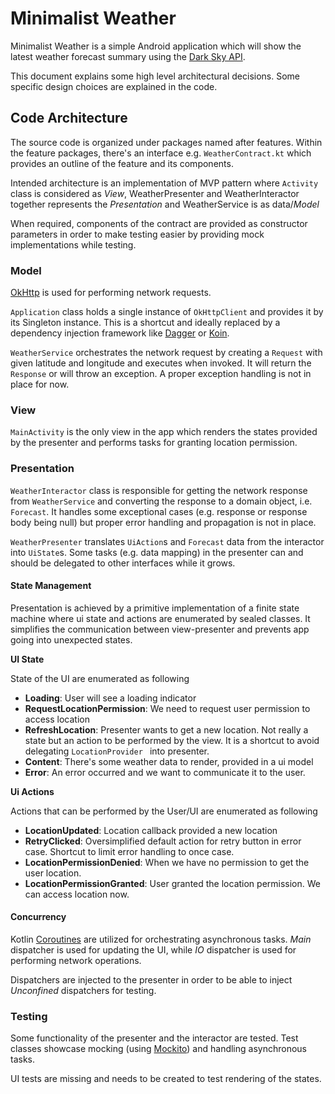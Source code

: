 # Minimalist Weather

Minimalist Weather is a simple Android application which will show the latest weather forecast summary using the [Dark Sky API](https://darksky.net/dev).

This document explains some high level architectural decisions. Some specific design choices are explained in the code.

## Code Architecture

The source code is organized under packages named after features. Within the feature packages, there's an interface e.g. `WeatherContract.kt` which provides an outline of the feature and its components. 

Intended architecture is an implementation of MVP pattern where `Activity` class is considered as _View_, WeatherPresenter and WeatherInteractor together represents the _Presentation_ and WeatherService is as data/_Model_

When required, components of the contract are provided as constructor parameters in order to make testing easier by providing mock implementations while testing.

### Model

[OkHttp](https://square.github.io/okhttp/) is used for performing network requests. 

`Application` class holds a single instance of `OkHttpClient` and provides it by its Singleton instance. This is a shortcut and ideally replaced by a dependency injection framework like [Dagger](https://github.com/google/dagger) or [Koin](https://github.com/InsertKoinIO/koin).

`WeatherService` orchestrates the network request by creating a `Request` with given latitude and longitude and executes when invoked. It will return the `Response` or will throw an exception. A proper exception handling is not in place for now.

### View

`MainActivity` is the only view in the app which renders the states provided by the presenter and performs tasks for granting location permission.

### Presentation

`WeatherInteractor` class is responsible for getting the network response from `WeatherService` and converting the response to a domain object, i.e. `Forecast`. It handles some exceptional cases (e.g. response or response body being null) but proper error handling and propagation is not in place.

`WeatherPresenter` translates `UiAction`s and `Forecast` data from the interactor into `UiState`s. Some tasks (e.g. data mapping) in the presenter can and should be delegated to other interfaces while it grows.

#### State Management

Presentation is achieved by a primitive implementation of a finite state machine where ui state and actions are enumerated by sealed classes. It simplifies the communication between view-presenter and prevents app going into unexpected states. 

**UI State**

State of the UI are enumerated as following

- **Loading**: User will see a loading indicator
- **RequestLocationPermission**: We need to request user permission to access location
- **RefreshLocation**: Presenter wants to get a new location. Not really a state but an action to be performed by the view. It is a shortcut to avoid delegating `LocationProvider ` into presenter.
- **Content**: There's some weather data to render, provided in a ui model 
- **Error**: An error occurred and we want to communicate it to the user.

**Ui Actions**

Actions that can be performed by the User/UI are enumerated as following

- **LocationUpdated**: Location callback provided a new location 
- **RetryClicked**: Oversimplified default action for retry button in error case. Shortcut to limit error handling to once case.
- **LocationPermissionDenied**: When we have no permission to get the user location.
- **LocationPermissionGranted**: User granted the location permission. We can access location now.

#### Concurrency

Kotlin [Coroutines](https://kotlinlang.org/docs/reference/coroutines-overview.html) are utilized for orchestrating asynchronous tasks. _Main_ dispatcher is used for updating the UI, while _IO_ dispatcher is used for performing network operations.

Dispatchers are injected to the presenter in order to be able to inject _Unconfined_ dispatchers for testing.

### Testing

Some functionality of the presenter and the interactor are tested. Test classes showcase mocking (using [Mockito](https://github.com/mockito/mockito)) and handling asynchronous tasks.

UI tests are missing and needs to be created to test rendering of the states.